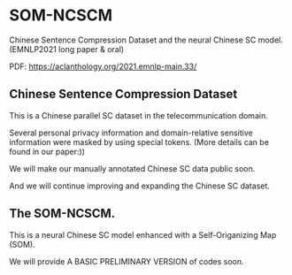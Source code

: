 # SOM-NCSCM
Chinese Sentence Compression Dataset and the neural Chinese SC model. (EMNLP2021 long paper & oral)

PDF: https://aclanthology.org/2021.emnlp-main.33/

## Chinese Sentence Compression Dataset
This is a Chinese parallel SC dataset in the telecommunication domain. 

Several personal privacy information and domain-relative sensitive information were masked by using special tokens. (More details can be found in our paper:))

We will make our manually annotated Chinese SC data public soon.

And we will continue improving and expanding the Chinese SC dataset.

## The SOM-NCSCM.
This is a neural Chinese SC model enhanced with a Self-Origanizing Map (SOM).

We will provide A BASIC PRELIMINARY VERSION of codes soon.

